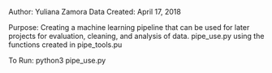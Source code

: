 Author: Yuliana Zamora
Data Created: April 17, 2018

Purpose: Creating a machine learning pipeline that can be used for later projects for
evaluation, cleaning, and analysis of data. pipe_use.py using the functions created in pipe_tools.pu

To Run:
python3 pipe_use.py
